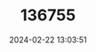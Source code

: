 ---
title: "136755"
category: "Antechinus subtropicus"
draft: false
date: 2024-02-22 13:03:51
languages:
  English: ["Subtropical Marsupial Mouse", "Subtropical Antechinus"]
  German: ["Subtropische Breitfußbeutelmaus", "Subtropische Breitfuß-Beutelmaus"]
---